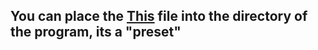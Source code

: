 ## You can place the [This](replacements.json) file into the directory of the program, its a "preset"
